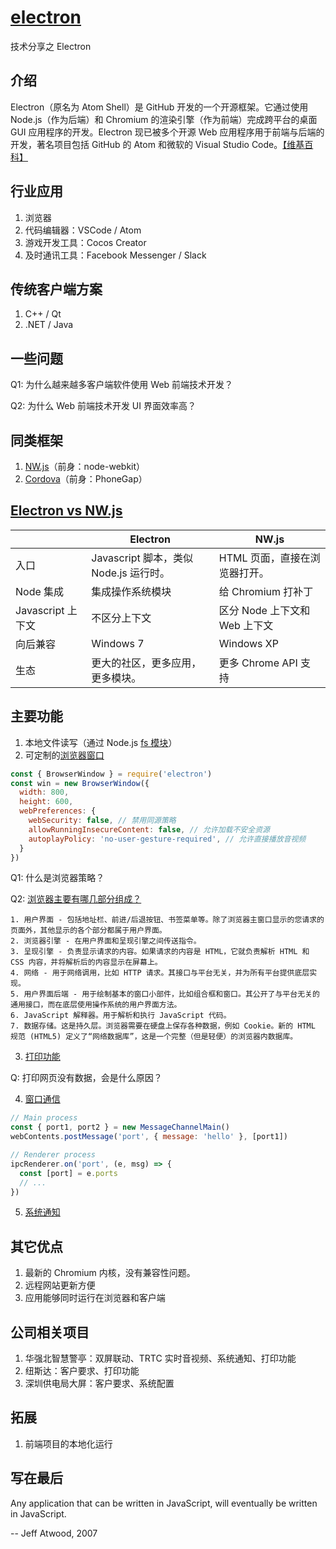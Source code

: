 # [electron](https://www.electronjs.org/)
技术分享之 Electron

## 介绍
Electron（原名为 Atom Shell）是 GitHub 开发的一个开源框架。它通过使用 Node.js（作为后端）和 Chromium 的渲染引擎（作为前端）完成跨平台的桌面 GUI 应用程序的开发。Electron 现已被多个开源 Web 应用程序用于前端与后端的开发，著名项目包括 GitHub 的 Atom 和微软的 Visual Studio Code。[【维基百科】](https://zh.wikipedia.org/wiki/Electron)

## 行业应用
1. 浏览器
2. 代码编辑器：VSCode / Atom
3. 游戏开发工具：Cocos Creator
4. 及时通讯工具：Facebook Messenger / Slack

## 传统客户端方案
1. C++ / Qt
2. .NET / Java

## 一些问题
Q1: 为什么越来越多客户端软件使用 Web 前端技术开发？

Q2: 为什么 Web 前端技术开发 UI 界面效率高？

## 同类框架
1. [NW.js](https://nwjs.io/)（前身：node-webkit）
2. [Cordova](https://cordova.apache.org/)（前身：PhoneGap）

## [Electron vs NW.js](https://www.electronjs.org/docs/development/electron-vs-nwjs)
|| Electron | NW.js |
|----|----|----|
| 入口 | Javascript 脚本，类似 Node.js 运行时。| HTML 页面，直接在浏览器打开。|
| Node 集成 | 集成操作系统模块 | 给 Chromium 打补丁 |
| Javascript 上下文 | 不区分上下文 | 区分 Node 上下文和 Web 上下文 |
| 向后兼容 | Windows 7 | Windows XP |
| 生态 | 更大的社区，更多应用，更多模块。| 更多 Chrome API 支持 |

## 主要功能
1. 本地文件读写（通过 Node.js [fs 模块](http://nodejs.cn/api/fs.html)）
2. 可定制的[浏览器窗口](https://www.electronjs.org/docs/api/browser-window#new-browserwindowoptions)

  ``` javascript
  const { BrowserWindow } = require('electron')
  const win = new BrowserWindow({
    width: 800,
    height: 600,
    webPreferences: {
      webSecurity: false, // 禁用同源策略
      allowRunningInsecureContent: false, // 允许加载不安全资源
      autoplayPolicy: 'no-user-gesture-required', // 允许直接播放音视频
    }
  })
  ```

  Q1: 什么是浏览器策略？

  Q2: [浏览器主要有哪几部分组成？](https://www.html5rocks.com/zh/tutorials/internals/howbrowserswork/#The_browser_high_level_structure)

    1. 用户界面 - 包括地址栏、前进/后退按钮、书签菜单等。除了浏览器主窗口显示的您请求的页面外，其他显示的各个部分都属于用户界面。
    2. 浏览器引擎 - 在用户界面和呈现引擎之间传送指令。
    3. 呈现引擎 - 负责显示请求的内容。如果请求的内容是 HTML，它就负责解析 HTML 和 CSS 内容，并将解析后的内容显示在屏幕上。
    4. 网络 - 用于网络调用，比如 HTTP 请求。其接口与平台无关，并为所有平台提供底层实现。
    5. 用户界面后端 - 用于绘制基本的窗口小部件，比如组合框和窗口。其公开了与平台无关的通用接口，而在底层使用操作系统的用户界面方法。
    6. JavaScript 解释器。用于解析和执行 JavaScript 代码。
    7. 数据存储。这是持久层。浏览器需要在硬盘上保存各种数据，例如 Cookie。新的 HTML 规范 (HTML5) 定义了“网络数据库”，这是一个完整（但是轻便）的浏览器内数据库。

3. [打印功能](https://www.electronjs.org/docs/api/web-contents#contentsprintoptions-callback)

  Q: 打印网页没有数据，会是什么原因？

4. [窗口通信](https://www.electronjs.org/docs/api/web-contents#contentspostmessagechannel-message-transfer)

  ``` javascript
  // Main process
  const { port1, port2 } = new MessageChannelMain()
  webContents.postMessage('port', { message: 'hello' }, [port1])

  // Renderer process
  ipcRenderer.on('port', (e, msg) => {
    const [port] = e.ports
    // ...
  })
  ```

5. [系统通知](https://www.electronjs.org/docs/api/notification)

## 其它优点
1. 最新的 Chromium 内核，没有兼容性问题。
2. 远程网站更新方便
3. 应用能够同时运行在浏览器和客户端

## 公司相关项目
1. 华强北智慧警亭：双屏联动、TRTC 实时音视频、系统通知、打印功能
2. 纽斯达：客户要求、打印功能
3. 深圳供电局大屏：客户要求、系统配置

## 拓展
1. 前端项目的本地化运行

## 写在最后
Any application that can be written in JavaScript, will eventually be written in JavaScript.

-- Jeff Atwood, 2007
